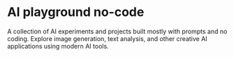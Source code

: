 # AI playground no-code
A collection of AI experiments and projects built mostly with prompts and no coding. Explore image generation, text analysis, and other creative AI applications using modern AI tools.
